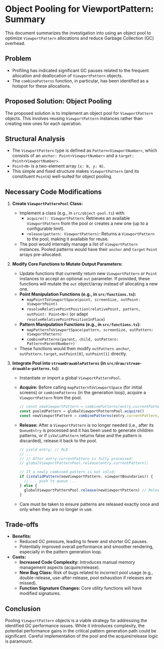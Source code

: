 # Object Pooling for ViewportPattern: Summary

This document summarizes the investigation into using an object pool to optimize `ViewportPattern` allocations and reduce Garbage Collection (GC) overhead.

## Problem

- Profiling has indicated significant GC pauses related to the frequent allocation and deallocation of `ViewportPattern` objects.
- The `combinePatterns` function, in particular, has been identified as a hotspot for these allocations.

## Proposed Solution: Object Pooling

The proposed solution is to implement an object pool for `ViewportPattern` objects. This involves reusing `ViewportPattern` instances rather than creating new ones for each operation.

## Structural Analysis

- The `ViewportPattern` type is defined as `Pattern<ViewportNumber>`, which consists of an `anchor: Point<ViewportNumber>` and a `target: Point<ViewportNumber>`.
- `Point<N>` is a two-element array `[x: N, y: N]`.
- This simple and fixed structure makes `ViewportPattern` (and its constituent `Point`s) well-suited for object pooling.

## Necessary Code Modifications

1.  **Create `ViewportPatternPool` Class:**

    - Implement a class (e.g., in `src/object-pool.ts`) with:
      - `acquire(): ViewportPattern`: Retrieves an available `ViewportPattern` from the pool or creates a new one (up to a configurable limit).
      - `release(pattern: ViewportPattern)`: Returns a `ViewportPattern` to the pool, making it available for reuse.
    - The pool would internally manage a list of `ViewportPattern` instances. Pooled patterns would have their `anchor` and `target` `Point` arrays pre-allocated.

2.  **Modify Core Functions to Mutate Output Parameters:**

    - Update functions that currently return new `ViewportPattern` or `Point` instances to accept an optional `out` parameter. If provided, these functions will mutate the `out` object/array instead of allocating a new one.
    - **Point Manipulation Functions (e.g., in `src/functions.ts`):**
      - `mapPointToViewportSpace(point, screenSize, outPoint: ViewportPoint)`
      - `resolveRelativePointPosition(relativePoint, pattern, outPoint: Point<N>)` (or adapt `resolveRelativePointPositionInPlace`)
    - **Pattern Manipulation Functions (e.g., in `src/functions.ts`):**
      - `mapPatternToViewportSpace(pattern, screenSize, outPattern: ViewportPattern)`
      - `combinePatterns(parent, child, outPattern: Pattern<ParentNumber>)`
    - These functions would then modify `outPattern.anchor`, `outPattern.target`, `outPoint[0]`, `outPoint[1]` directly.

3.  **Integrate Pool into `streamDrawablePatterns` (in `src/draw/stream-drawable-patterns.ts`):**

    - Instantiate or import a global `ViewportPatternPool`.
    - **Acquire:** Before calling `mapPatternToViewportSpace` (for initial screens) or `combinePatterns` (in the generation loop), acquire a `ViewportPattern` from the pool.
      ```typescript
      // const newViewportPattern = combinePatterns(entry.currentPattern, pattern); // OLD
      const pooledPattern = globalViewportPatternPool.acquire()
      const newViewportPattern = combinePatterns(entry.currentPattern, pattern, pooledPattern)
      ```
    - **Release:** After a `ViewportPattern` is no longer needed (i.e., after its `QueueEntry` is processed and it has been used to generate children patterns, or if `isValidPattern` returns false and the pattern is discarded), release it back to the pool.

      ```typescript
      // yield entry; // OLD
      // ...
      // // After entry.currentPattern is fully processed:
      // globalViewportPatternPool.release(entry.currentPattern);

      // If a newly combined pattern is not valid:
      if (isValidPattern(newViewportPattern, viewportBoundaries)) {
        // ... push to queue ...
      } else {
        globalViewportPatternPool.release(newViewportPattern) // Release if not used
      }
      ```

    - Care must be taken to ensure patterns are released exactly once and only when they are no longer in use.

## Trade-offs

- **Benefits:**
  - Reduced GC pressure, leading to fewer and shorter GC pauses.
  - Potentially improved overall performance and smoother rendering, especially in the pattern generation loop.
- **Costs:**
  - **Increased Code Complexity:** Introduces manual memory management aspects (acquire/release).
  - **New Bug Class:** Risk of bugs related to incorrect pool usage (e.g., double-release, use-after-release, pool exhaustion if releases are missed).
  - **Function Signature Changes:** Core utility functions will have modified signatures.

## Conclusion

Pooling `ViewportPattern` objects is a viable strategy for addressing the identified GC performance issues. While it introduces complexity, the potential performance gains in the critical pattern generation path could be significant. Careful implementation of the pool and the acquire/release logic is paramount.
